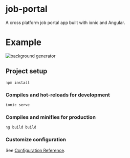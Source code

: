# job-portal
A cross platform job portal app built with ionic and Angular.

# Example
![background generator](https://i.imgur.com/TWjBghr.png)

## Project setup
```
npm install
```

### Compiles and hot-reloads for development
```
ionic serve
```

### Compiles and minifies for production
```
ng build build
```

### Customize configuration
See [Configuration Reference](https://ionicframework.com/docs).

